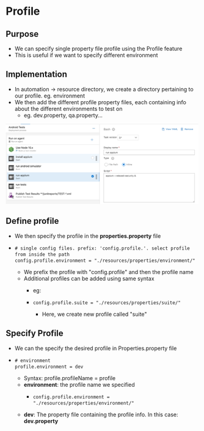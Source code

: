 # Profile

## Purpose

* We can specify single property file profile using the Profile feature
* This is useful if we want to specify different environment 

## Implementation

* In automation -&gt; resource directory, we create a directory pertaining to our profile. eg. environment
* We then add the different profile property files, each containing info about the different environments to test on
  * eg. dev.property, qa.property...

![](../../.gitbook/assets/image%20%283%29.png)

## Define profile

* We then specify the profile in the **properties.property** file
* ```text
  # single config files. prefix: 'config.profile.'. select profile from inside the path
  config.profile.environment = "./resources/properties/environment/"    
  ```

  * We prefix the profile with "config.profile" and then the profile name
  * Additional profiles can be added using same syntax
    * eg:
    * ```text
      config.profile.suite = "./resources/properties/suite/"    
      ```

      * Here, we create new profile called "suite"

## Specify Profile

* We can the specify the desired profile in Properties.property file
* ```text
  # environment
  profile.environment = dev
  ```

  * Syntax: profile.profileName = profile
  * **environment**: the profile name we specified
    * ```text
      config.profile.environment = "./resources/properties/environment/"        
      ```
  * **dev**: The property file containing the profile info. In this case: **dev.property**



